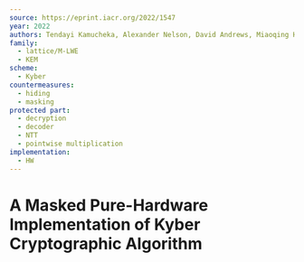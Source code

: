 ```yaml
---
source: https://eprint.iacr.org/2022/1547
year: 2022
authors: Tendayi Kamucheka, Alexander Nelson, David Andrews, Miaoqing Huang
family:
  - lattice/M-LWE
  - KEM
scheme:
  - Kyber
countermeasures:
  - hiding
  - masking
protected part:
  - decryption
  - decoder
  - NTT
  - pointwise multiplication
implementation:
  - HW
---
```

# A Masked Pure-Hardware Implementation of Kyber Cryptographic Algorithm

